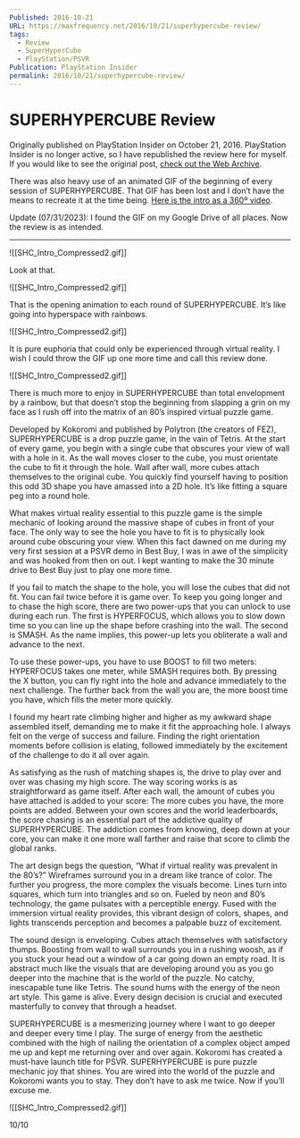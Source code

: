 ```yaml
---
Published: 2016-10-21
URL: https://maxfrequency.net/2016/10/21/superhypercube-review/
tags:
  - Review
  - SuperHyperCube
  - PlayStation/PSVR
Publication: PlayStation Insider
permalink: 2016/10/21/superhypercube-review/
---
```

# SUPERHYPERCUBE Review

Originally published on PlayStation Insider on October 21, 2016. PlayStation Insider is no longer active, so I have republished the review here for myself. If you would like to see the original post, [check out the Web Archive](http://web.archive.org/web/20161228141659/http://playstationinsider.com/2016/10/superhypercube-review/).

There was also heavy use of an animated GIF of the beginning of every session of SUPERHYPERCUBE. That GIF has been lost and I don’t have the means to recreate it at the time being. [Here is the intro as a 360º video](https://youtube.com/watch?v=ZOuzAEvBPa0&t=9).

Update (07/31/2023): I found the GIF on my Google Drive of all places. Now the review is as intended.

---

![[SHC_Intro_Compressed2.gif]]

Look at that.

![[SHC_Intro_Compressed2.gif]]

That is the opening animation to each round of SUPERHYPERCUBE.  It’s like going into hyperspace with rainbows.

![[SHC_Intro_Compressed2.gif]]

It is pure euphoria that could only be experienced through virtual reality. I wish I could throw the GIF up one more time and call this review done.

![[SHC_Intro_Compressed2.gif]]

There is much more to enjoy in SUPERHYPERCUBE than total envelopment by a rainbow, but that doesn’t stop the beginning from slapping a grin on my face as I rush off into the matrix of an 80’s inspired virtual puzzle game.

Developed by Kokoromi and published by Polytron (the creators of FEZ), SUPERHYPERCUBE is a drop puzzle game, in the vain of Tetris. At the start of every game, you begin with a single cube that obscures your view of wall with a hole in it. As the wall moves closer to the cube, you must orientate the cube to fit it through the hole. Wall after wall, more cubes attach themselves to the original cube. You quickly find yourself having to position this odd 3D shape you have amassed into a 2D hole. It’s like fitting a square peg into a round hole.

What makes virtual reality essential to this puzzle game is the simple mechanic of looking around the massive shape of cubes in front of your face. The only way to see the hole you have to fit is to physically look around cube obscuring your view. When this fact dawned on me during my very first session at a PSVR demo in Best Buy, I was in awe of the simplicity and was hooked from then on out. I kept wanting to make the 30 minute drive to Best Buy just to play one more time.

If you fail to match the shape to the hole, you will lose the cubes that did not fit. You can fail twice before it is game over. To keep you going longer and to chase the high score, there are two power-ups that you can unlock to use during each run. The first is HYPERFOCUS, which allows you to slow down time so you can line up the shape before crashing into the wall. The second is SMASH. As the name implies, this power-up lets you obliterate a wall and advance to the next.

To use these power-ups, you have to use BOOST to fill two meters: HYPERFOCUS takes one meter, while SMASH requires both. By pressing the X button, you can fly right into the hole and advance immediately to the next challenge. The further back from the wall you are, the more boost time you have, which fills the meter more quickly.

I found my heart rate climbing higher and higher as my awkward shape assembled itself, demanding me to make it fit the approaching hole. I always felt on the verge of success and failure. Finding the right orientation moments before collision is elating, followed immediately by the excitement of the challenge to do it all over again.

As satisfying as the rush of matching shapes is, the drive to play over and over was chasing my high score. The way scoring works is as straightforward as game itself. After each wall, the amount of cubes you have attached is added to your score: The more cubes you have, the more points are added. Between your own scores and the world leaderboards, the score chasing is an essential part of the addictive quality of SUPERHYPERCUBE. The addiction comes from knowing, deep down at your core, you can make it one more wall farther and raise that score to climb the global ranks. 

The art design begs the question, “What if virtual reality was prevalent in the 80’s?” Wireframes surround you in a dream like trance of color. The further you progress, the more complex the visuals become. Lines turn into squares, which turn into triangles and so on. Fueled by neon and 80’s technology, the game pulsates with a perceptible energy. Fused with the immersion virtual reality provides, this vibrant design of colors, shapes, and lights transcends perception and becomes a palpable buzz of excitement. 

The sound design is enveloping. Cubes attach themselves with satisfactory thumps. Boosting from wall to wall surrounds you in a rushing woosh, as if you stuck your head out a window of a car going down an empty road. It is abstract much like the visuals that are developing around you as you go deeper into the machine that is the world of the puzzle. No catchy, inescapable tune like Tetris. The sound hums with the energy of the neon art style. This game is alive. Every design decision is crucial and executed masterfully to convey that through a headset.

SUPERHYPERCUBE is a mesmerizing journey where I want to go deeper and deeper every time I play. The surge of energy from the aesthetic combined with the high of nailing the orientation of a complex object amped me up and kept me returning over and over again. Kokoromi has created a must-have launch title for PSVR. SUPERHYPERCUBE is pure puzzle mechanic joy that shines. You are wired into the world of the puzzle and Kokoromi wants you to stay. They don’t have to ask me twice. Now if you’ll excuse me.

![[SHC_Intro_Compressed2.gif]]

10/10